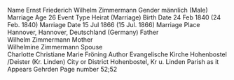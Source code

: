
Name	Ernst Friederich Wilhelm Zimmermann
Gender	männlich (Male)
Marriage Age	26
Event Type	Heirat (Marriage)
Birth Date	24 Feb 1840 (24 Feb. 1840)
Marriage Date	15 Jul 1866 (15 Jul. 1866)
Marriage Place	Hannover, Hannover, Deutschland (Germany)
Father	
Wilhelm Zimmermann
Mother	
Wilhelmine Zimmermann
Spouse	
Charlotte Christiane Marie Fröning
Author	Evangelische Kirche Hohenbostel /Deister (Kr. Linden)
City or District	Hohenbostel, Kr u. Linden
Parish as it Appears	Gehrden
Page number	52;52
